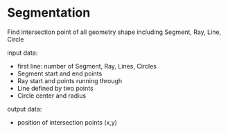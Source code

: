 # Segmentation
Find intersection point of all geometry shape including Segment, Ray, Line, Circle  

input data:  
* first line: number of Segment, Ray, Lines, Circles  
* Segment start and end points  
* Ray start and points running through  
* Line defined by two points  
* Circle center and radius  

output data:  
* position of intersection points (x,y)
